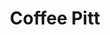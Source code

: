 ---
title:  "Coffee Pitt"
address: "365 Pitt Street, Sydney, NSW 2000"
voucher_link: "https://heyyou.com.au/restaurant/6167/coffee-pitt"
delivery_link: "https://heyyou.com.au/restaurant/6167/coffee-pitt"
---
